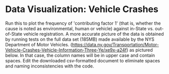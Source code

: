 # Data Visualization: Vehicle Crashes
Run this to plot the frequency of 'contributing factor 1' (that is, whether the cause is noted as environmental, human or vehicle) against in-State vs. out-of-State vehicle registration. 
A more accurate picture of the data is obtained by running tests on the full data set (185MB) made available by the NYS Department of Motor Vehicles. (https://data.ny.gov/Transportation/Motor-Vehicle-Crashes-Vehicle-Information-Three-Ye/xe9x-a24f) as pictured below.  In that case, the column names will be in upper case and contain spaces. Edit the downloaded csv-formatted document to eliminate spaces and naming inconsistencies with the code.

 


